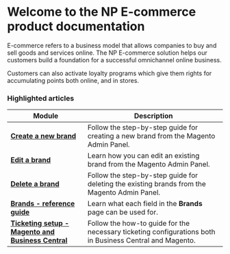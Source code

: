 # Welcome to the NP E-commerce product documentation

E-commerce refers to a business model that allows companies to buy and sell goods and services online. The NP E-commerce solution helps our customers build a foundation for a successful omnichannel online business.

Customers can also activate loyalty programs which give them rights for accumulating points both online, and in stores. 

### Highlighted articles

| Module     | Description |
| ----------- | ----------- |
| [**Create a new brand**](./howto/create_brand.md) | Follow the step-by-step guide for creating a new brand from the Magento Admin Panel. |
| [**Edit a brand**](howto/edit_brand.md) | Learn how you can edit an existing brand from the Magento Admin Panel. |
| [**Delete a brand**](howto/delete_brand.md) | Follow the step-by-step guide for deleting the existing brands from the Magento Admin Panel. |
| [**Brands - reference guide**](reference/brands_reference_table.md) | Learn what each field in the **Brands** page can be used for. |
| [**Ticketing setup - Magento and Business Central**](howto/ticketing_web.md) | Follow the how-to guide for the necessary ticketing configurations both in Business Central and Magento. |
